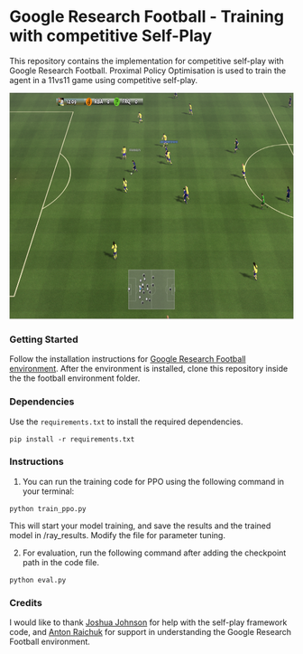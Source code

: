 # Google Research Football - Training with competitive Self-Play

This repository contains the implementation for competitive self-play with Google Research Football. Proximal Policy Optimisation is used to train the agent in a 11vs11 game using competitive self-play. 



<p align="center">
<img src="https://github.com/shehrum/GRF-Self-Play/blob/master/images/game.png" alt="game" width="600" height="400">
</p>


### Getting Started

Follow the installation instructions for [Google Research Football environment](https://github.com/google-research/football). After the environment is installed, clone this repository inside the the football environment folder.  


### Dependencies
Use the `requirements.txt` to install the required dependencies. 
```
pip install -r requirements.txt
```

### Instructions
1. You can run the training code for PPO using the following command in your terminal:

```
python train_ppo.py

```
This will start your model training, and save the results and the trained model in /ray_results.
Modify the file for parameter tuning.

2. For evaluation, run the following command after adding the checkpoint path in the code file.

```
python eval.py

```


### Credits
I would like to thank [Joshua Johnson](https://github.com/josjo80) for help with the self-play framework code, and [Anton Raichuk](https://research.google/people/AntonRaichuk/) for support in understanding the Google Research Football environment.
